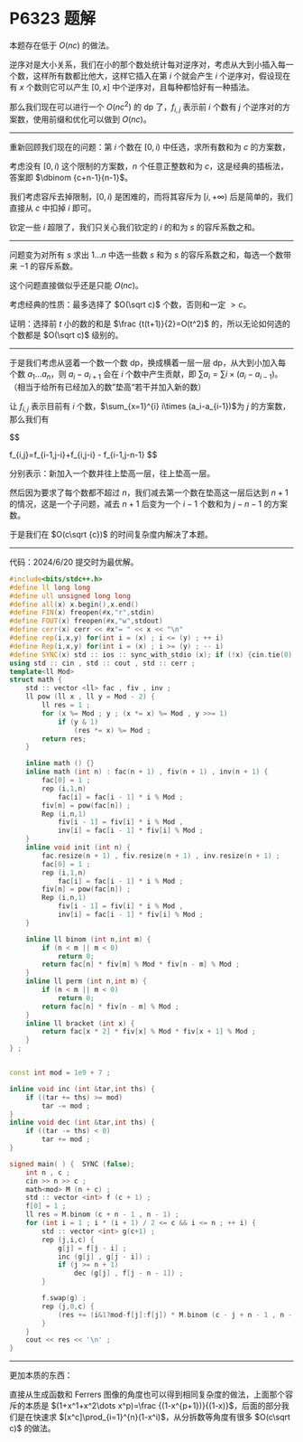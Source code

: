 # P6323 题解

本题存在低于 $O(nc)$ 的做法。

逆序对是大小关系，我们在小的那个数处统计每对逆序对，考虑从大到小插入每一个数，这样所有数都比他大，这样它插入在第 $i$ 个就会产生 $i$ 个逆序对，假设现在有 $x$ 个数则它可以产生 $[0,x]$ 中个逆序对，且每种都恰好有一种插法。


那么我们现在可以进行一个 $O(nc^2)$ 的 dp 了，$f_{i,j}$ 表示前 $i$ 个数有 $j$ 个逆序对的方案数，使用前缀和优化可以做到 $O(nc)$。

---

重新回顾我们现在的问题：第 $i$ 个数在 $[0,i)$ 中任选，求所有数和为 $c$ 的方案数，

考虑没有 $[0,i)$ 这个限制的方案数，$n$ 个任意正整数和为 $c$，这是经典的插板法，答案即 $\dbinom {c+n-1}{n-1}$。

我们考虑容斥去掉限制，$[0,i)$ 是困难的，而将其容斥为 $[i,+\infty)$ 后是简单的，我们直接从 $c$ 中扣掉 $i$ 即可。

钦定一些 $i$ 超限了，我们只关心我们钦定的 $i$ 的和为 $s$ 的容斥系数之和。

---

问题变为对所有 $s$ 求出 $1\dots n$ 中选一些数 $s$ 和为 $s$ 的容斥系数之和，每选一个数带来 $-1$ 的容斥系数。

这个问题直接做似乎还是只能 $O(nc)$。

考虑经典的性质：最多选择了 $O(\sqrt c)$ 个数，否则和一定 $>c$。

证明：选择前 $t$ 小的数的和是 $\frac {t(t+1)}{2}=O(t^2)$ 的，所以无论如何选的个数都是 $O(\sqrt c)$ 级别的。

---

于是我们考虑从竖着一个数一个数 dp，换成横着一层一层 dp，从大到小加入每个数 $a_1\dots a_n$，则 $a_{i}-a_{i+1}$ 会在 $i$ 个数中产生贡献，即 $\sum a_i=\sum i\times (a_i-a_{i-1})$。（相当于给所有已经加入的数”垫高“若干并加入新的数）

让 $f_{i,j}$ 表示目前有 $i$ 个数，$\sum_{x=1}^{i} i\times (a_i-a_{i-1})$为 $j$ 的方案数，那么我们有

$$

f_{i,j}=f_{i-1,j-i}+f_{i,j-i} - f_{i-1,j-n-1}
$$

分别表示：新加入一个数并往上垫高一层，往上垫高一层。

然后因为要求了每个数都不超过 $n$，我们减去第一个数在垫高这一层后达到 $n+1$ 的情况，这是一个子问题，减去 $n+1$ 后变为一个 $i-1$ 个数和为 $j-n-1$ 的方案数。
 
 
于是我们在 $O(c\sqrt {c})$ 的时间复杂度内解决了本题。

---

代码：2024/6/20 提交时为最优解。

```cpp
#include<bits/stdc++.h>
#define ll long long
#define ull unsigned long long
#define all(x) x.begin(),x.end()
#define FIN(x) freopen(#x,"r",stdin)
#define FOUT(x) freopen(#x,"w",stdout)
#define cerr(x) cerr << #x"= " << x << "\n" 
#define rep(i,x,y) for(int i = (x) ; i <= (y) ; ++ i)
#define Rep(i,x,y) for(int i = (x) ; i >= (y) ; -- i)
#define SYNC(x) std :: ios :: sync_with_stdio (x); if (!x) {cin.tie(0);cout.tie(0);}
using std :: cin , std :: cout , std :: cerr ;
template<ll Mod> 
struct math {
    std :: vector <ll> fac , fiv , inv ;
    ll pow (ll x , ll y = Mod - 2) {
        ll res = 1 ; 
        for (x %= Mod ; y ; (x *= x) %= Mod , y >>= 1)
            if (y & 1)
                (res *= x) %= Mod ;
        return res; 
    }

    inline math () {}
    inline math (int n) : fac(n + 1) , fiv(n + 1) , inv(n + 1) {
        fac[0] = 1 ; 
        rep (i,1,n)
            fac[i] = fac[i - 1] * i % Mod ;
        fiv[n] = pow(fac[n]) ;
        Rep (i,n,1)
            fiv[i - 1] = fiv[i] * i % Mod ,
            inv[i] = fac[i - 1] * fiv[i] % Mod ;
    }
    inline void init (int n) {
        fac.resize(n + 1) , fiv.resize(n + 1) , inv.resize(n + 1) ;
        fac[0] = 1 ; 
        rep (i,1,n)
            fac[i] = fac[i - 1] * i % Mod ;
        fiv[n] = pow(fac[n]) ;
        Rep (i,n,1)
            fiv[i - 1] = fiv[i] * i % Mod ,
            inv[i] = fac[i - 1] * fiv[i] % Mod ;
    }

    inline ll binom (int n,int m) {
        if (n < m || m < 0)
            return 0;
        return fac[n] * fiv[m] % Mod * fiv[n - m] % Mod ;
    }
    inline ll perm (int n,int m) {
        if (n < m || m < 0)
            return 0;
        return fac[n] * fiv[n - m] % Mod ;
    }
    inline ll bracket (int x) {
        return fac[x * 2] * fiv[x] % Mod * fiv[x + 1] % Mod ;
    }
} ;


const int mod = 1e9 + 7 ;

inline void inc (int &tar,int ths) {
    if ((tar += ths) >= mod) 
        tar -= mod ;
}
inline void dec (int &tar,int ths) {
    if ((tar -= ths) < 0) 
        tar += mod ;
}

signed main( ) {  SYNC (false); 
    int n , c ;
    cin >> n >> c ;
    math<mod> M (n + c) ;
    std :: vector <int> f (c + 1) ;
    f[0] = 1 ; 
    ll res = M.binom (c + n - 1 , n - 1) ;
    for (int i = 1 ; i * (i + 1) / 2 <= c && i <= n ; ++ i) {                
        std :: vector <int> g(c+1) ;
        rep (j,i,c) {   
            g[j] = f[j - i] ;
            inc (g[j] , g[j - i]) ;
            if (j >= n + 1)
                dec (g[j] , f[j - n - 1]) ;
        }

        f.swap(g) ;
        rep (j,0,c) {
            (res += (i&1?mod-f[j]:f[j]) * M.binom (c - j + n - 1 , n - 1)) %= mod ;   
        }   
    }
    cout << res << '\n' ;
}
```



---

更加本质的东西：

直接从生成函数和 Ferrers 图像的角度也可以得到相同复杂度的做法，上面那个容斥的本质是 $(1+x^1+x^2\dots x^p)=\frac {(1-x^{p+1})}{(1-x)}$，后面的部分我们是在快速求 $[x^c]\prod_{i=1}^{n}(1-x^i)$，从分拆数等角度有很多 $O(c\sqrt c)$ 的做法。